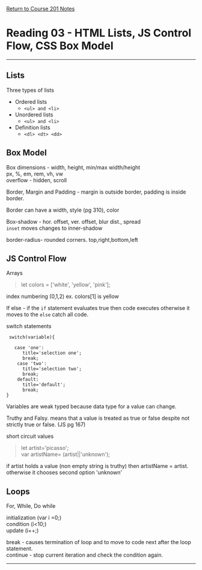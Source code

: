 [Return to Course 201 Notes](https://KrisDunning.github.io/201/)

# Reading 03 - HTML Lists, JS Control Flow, CSS Box Model

*****

## Lists

Three types of lists

- Ordered lists
  - `<ul> and <li>`
- Unordered lists
  - `<ul> and <li>`
- Definition lists
  - `<dl> <dt> <dd>`

## Box Model

Box dimensions - width, height, min/max width/height  
px, %, em, rem, vh, vw  
overflow - hidden, scroll  

Border, Margin and Padding - margin is outside border, padding is inside border.  

Border can have a width, style (pg 310), color  

Box-shadow - hor. offset, ver. offset, blur dist., spread  
`inset` moves changes to inner-shadow  

border-radius- rounded corners. top,right,bottom,left  

## JS Control Flow

Arrays  

> let colors = ['white', 'yellow', 'pink'];  

index numbering (0,1,2)  ex. colors[1] is yellow  

If else - if the `if` statement evaluates true then code executes otherwise it moves to the `else` catch all code.  

switch statements  

~~~~~
 switch(variable){

   case 'one':
      title='selection one';
      break;
    case 'two':
      title='selection two';
      break;
    default:
      title='default';
      break;
}
~~~~~  

Variables are weak typed because data type for a value can change.  

Truthy and Falsy. means that a value is treated as true or false despite not strictly true or false.  (JS pg 167)  

short circuit values  
> let artist='picasso';  
> var artistName= (artist||'unknown');  

if artist holds a value (non empty string is truthy) then artistName = artist. otherwise it chooses second option 'unknown'  

## Loops

For, While, Do while

initialization (var i =0;)  
condition (i<10;)  
update (i++;)  

break - causes termination of loop and to move to code next after the loop statement.  
continue - stop current iteration and check the condition again.  

*****
